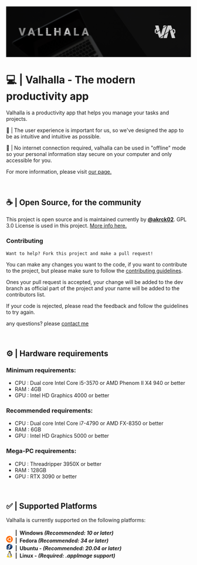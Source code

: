 ![Alt text](./readme/Banner.png)

# 💻 | Valhalla - The modern productivity app 
Valhalla is a productivity app that helps you manage your tasks and projects.

💙 | The user experience is important for us, so we've designed the app to be as intuitive and intuitive as possible.

🔐 | No internet connection required, valhalla can be used in "offline" mode so your personal information stay secure on your computer and only accessible for you. 


For more information, please visit [our page.](https://akrck02.github.io/#/software/Vallhalla)

<br>

## ☕️ | Open Source, for the community 

This project is open source and is maintained currently by [**@akrck02**](https://github.com/akrck02). GPL 3.0 License is used in this project. [More info here.](./LICENSE)

### Contributing
    Want to help? Fork this project and make a pull request! 

You can make any changes you want to the code, if you want to contribute to the project, but please make sure to follow the [contributing guidelines](CONTRIBUTING.md).

Ones your pull request is accepted, your change will be added to the dev branch as official part of the project and your name will be added to the contributors list.


If your code is rejected, please read the feedback and follow the guidelines to try again.

any questions? please [contact me](mailto:akrck02@gmail.com)

<br>

## ⚙️ | Hardware requirements

### Minimum requirements:
- CPU : Dual core Intel Core i5-3570 or AMD Phenom II X4 940 or better
- RAM : 4GB
- GPU : Intel HD Graphics 4000 or better

### Recommended requirements:
- CPU : Dual core Intel Core i7-4790 or AMD FX-8350 or better
- RAM : 6GB
- GPU : Intel HD Graphics 5000 or better

### Mega-PC requirements:
- CPU : Threadripper 3950X or better
- RAM : 128GB
- GPU : RTX 3090 or better

<br>

## ✅ | Supported Platforms 

Valhalla is currently supported on the following platforms:

<div style="font-size: 1.2rem display:flex;   justify-content:center; align-items: center;">
    <img style="width: 1.1rem;" src="./readme/microsoft_logo.png" alt="Microsoft logo" style="width: 100%; height: 100%"> 
    <b> &nbsp;|&nbsp; Windows <i>(Recommended: 10 or later)</i></b>
</div>

<div style="font-size: 1.2rem display:flex;   justify-content:center; align-items: center;">
    <img style="width: 1.1rem;" src="./readme/ubuntu_logo.png" alt="Microsoft logo" style="width: 100%; height: 100%"> 
    <b> &nbsp;|&nbsp; Fedora  <i>(Recommended: 34 or later)</i></b>
</div>

<div style="font-size: 1.2rem display:flex;   justify-content:center; align-items: center;">
    <img style="width: 1.1rem;" src="./readme/fedora_logo.png" alt="Microsoft logo" style="width: 100%; height: 100%"> 
    <b> &nbsp;|&nbsp; Ubuntu -  <i>(Recommended: 20.04 or later)</i></b>
</div>

<div style="font-size: 1.2rem display:flex;   justify-content:center; align-items: center;">
    <img style="width: 1.1rem;" src="./readme/linux_logo.png" alt="Microsoft logo" style="width: 100%; height: 100%"> 
    <b> &nbsp;|&nbsp; Linux -  <i>(Required: .appImage support)</i></b>
</div>




